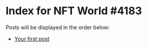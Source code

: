 # Index for NFT World #4183
Posts will be displayed in the order below:

- [Your first post](./001-first.md)

